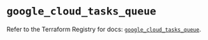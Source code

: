 # `google_cloud_tasks_queue`

Refer to the Terraform Registry for docs: [`google_cloud_tasks_queue`](https://registry.terraform.io/providers/hashicorp/google/6.15.0/docs/resources/cloud_tasks_queue).
